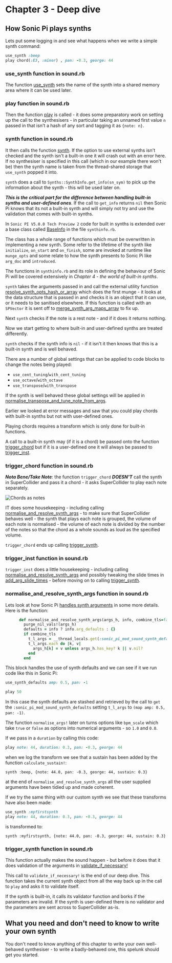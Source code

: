 # Chapter 3 - Deep dive

## How Sonic Pi plays synths

Lets put some logging in and see what happens when we write a simple synth command:

```ruby
use_synth :beep
play chord(:E3, :minor) , pan: -0.3, george: 44
```

### use_synth function in sound.rb

The function [use_synth](https://github.com/sonic-pi-net/sonic-pi/blob/710107fe22c5977b9fa5e83b71e30f847610e240/app/server/ruby/lib/sonicpi/lang/sound.rb#L867) sets the name of the synth into a shared memory area where it can be used later.

### play function in sound.rb

Then the function [play](https://github.com/sonic-pi-net/sonic-pi/blob/710107fe22c5977b9fa5e83b71e30f847610e240/app/server/ruby/lib/sonicpi/lang/sound.rb#L1190) is called - it does some preparatory work on setting up the call to the synthesisers - in particular taking an unnamed first value `n` passed in that isn't a hash of any sort and tagging it as `{note: n}`.

### synth function in sound.rb

It then calls the function [synth](https://github.com/sonic-pi-net/sonic-pi/blob/710107fe22c5977b9fa5e83b71e30f847610e240/app/server/ruby/lib/sonicpi/lang/sound.rb#L1064). If the option to use external synths isn't checked and the synth isn't a built-in one it will crash out with an error here. If no synthesiser is specified in this call (which in our example there won't be) then the synth name is taken from the thread-shared storage that `use_synth` popped it into.

`synth` does a call to `Synths::SynthInfo.get_info(sn_sym)` to pick up the information about the synth - this will be used later on.

***This is the critical part for the difference between handling built-in synths and user-defined ones***. If the call to `get_info` returns `nil` then Sonic Pi knows that its not a built-in synth and will simply not try and use the validation that comes with built-in synths.

In `Sonic PI V5.0.0 Tech Preview 2` code for built in synths is extended over a base class called [BaseInfo](https://github.com/sonic-pi-net/sonic-pi/blob/710107fe22c5977b9fa5e83b71e30f847610e240/app/server/ruby/lib/sonicpi/synths/synthinfo.rb#L16) in the file `synthinfo.rb`.

The class has a whole range of functions which must be overwritten in implementing a new synth. Some refer to the lifetime of the synth like `initialize`, `on_start` and `on_finish`, some are invoked at runtime like `munge_opts` and some relate to how the synth presents to Sonic Pi like `arg_doc` and `introduced`.

The functions in `synthinfo.rb` and its role in defining the behaviour of Sonic Pi will be covered extensively in *Chapter 4 - the world of built-in synths*.

`synth` takes the arguments passed in and call the external utility function [resolve_synth_opts_hash_or_array](https://github.com/sonic-pi-net/sonic-pi/blob/710107fe22c5977b9fa5e83b71e30f847610e240/app/server/ruby/lib/sonicpi/util.rb#L347) which does the first munge - it looks at the data structure that is passed in and checks it is an object that it can use, or it needs to be sanitised elsewhere. If this function is called with an `SPVector` it is sent off to [merge_synth_arg_maps_array](https://github.com/sonic-pi-net/sonic-pi/blob/710107fe22c5977b9fa5e83b71e30f847610e240/app/server/ruby/lib/sonicpi/util.rb#L418) to fix up.

Next `synth` checks if the note is a rest note - and if it does it returns nothing.

 Now we start getting to where built-in and user-defined synths are treated differently.

 `synth` checks if the synth info is `nil` - if it isn't it then knows that this is a built-in synth and is well behaved.

 There are a number of global settings that can be applied to code blocks to change the notes being played:

 * `use_cent_tuning`/`with_cent_tuning`
 * `use_octave`/`with_octave`
 * `use_transpose`/`with_transpose`

If the synth is well behaved these global settings will be applied in [normalise_transpose_and_tune_note_from_args](https://github.com/sonic-pi-net/sonic-pi/blob/710107fe22c5977b9fa5e83b71e30f847610e240/app/server/ruby/lib/sonicpi/util.rb#L4052).

Earlier we looked at error messages and saw that you could play chords with built-in synths but not with user-defined ones.

Playing chords requires a transform which is only done for built-in functions.

A call to a built-in synth may (if it is a chord) be passed onto the function [trigger_chord](https://github.com/sonic-pi-net/sonic-pi/blob/710107fe22c5977b9fa5e83b71e30f847610e240/app/server/ruby/lib/sonicpi/lang/sound.rb#L3475) but if it is a user-defined one it will always be passed to [trigger_inst](https://github.com/sonic-pi-net/sonic-pi/blob/710107fe22c5977b9fa5e83b71e30f847610e240/app/server/ruby/lib/sonicpi/lang/sound.rb#L3452).

### trigger_chord function in sound.rb

***Nota Bene/Take Note***: the function `trigger_chord` ***DOESN'T*** call the synth in SuperCollider and pass it a chord - it asks SuperCollider to play each note separately.

![Chords as notes](../images/uml/play_chord.png)

IT does some housekeeping - including calling [normalise_and_resolve_synth_args](https://github.com/sonic-pi-net/sonic-pi/blob/710107fe22c5977b9fa5e83b71e30f847610e240/app/server/ruby/lib/sonicpi/lang/sound.rb#L3753) - to make sure that SuperCollider behaves well - the synth that plays each note is grouped, the volume of each note is normalised - the volume of each note is divided by the number of the notes so that the chord as a whole sounds as loud as the specified volume.

`trigger_chord` ends up calling [trigger_synth](https://github.com/sonic-pi-net/sonic-pi/blob/710107fe22c5977b9fa5e83b71e30f847610e240/app/server/ruby/lib/sonicpi/lang/sound.rb#L3525).

### trigger_inst function in sound.rb

`trigger_inst` does a little housekeeping - including calling [normalise_and_resolve_synth_args](https://github.com/sonic-pi-net/sonic-pi/blob/710107fe22c5977b9fa5e83b71e30f847610e240/app/server/ruby/lib/sonicpi/lang/sound.rb#L3753) and possibly tweaking the slide times in [add_arg_slide_times](https://github.com/sonic-pi-net/sonic-pi/blob/710107fe22c5977b9fa5e83b71e30f847610e240/app/server/ruby/lib/sonicpi/lang/sound.rb#L4032) - before moving on to calling  [trigger_synth](https://github.com/sonic-pi-net/sonic-pi/blob/710107fe22c5977b9fa5e83b71e30f847610e240/app/server/ruby/lib/sonicpi/lang/sound.rb#L3525).


### normalise_and_resolve_synth_args function in sound.rb

Lets look at how Sonic Pi [handles synth arguments](https://github.com/sonic-pi-net/sonic-pi/blob/710107fe22c5977b9fa5e83b71e30f847610e240/app/server/ruby/lib/sonicpi/lang/sound.rb#L3753) in some more details. Here is the function:

```ruby
      def normalise_and_resolve_synth_args(args_h, info, combine_tls=false)
        purge_nil_vals!(args_h)
        defaults = info ? info.arg_defaults : {}
        if combine_tls
          t_l_args = __thread_locals.get(:sonic_pi_mod_sound_synth_defaults) || {}
          t_l_args.each do |k, v|
            args_h[k] = v unless args_h.has_key? k || v.nil?
          end
        end
```

This block handles the use of synth defaults and we can see if it we run code like this in Sonic Pi:

```ruby
use_synth_defaults amp: 0.5, pan: -1

play 50
```

In this case the synth defaults are stashed and retrieved by the call to `get` the `:sonic_pi_mod_sound_synth_defaults` setting `t_l_args` to `(map amp: 0.5, pan: -1)`.

The function `normalise_args!` later on turns options like `bpm_scale` which take `true` or `false` as options into numerical arguments - so `1.0` and `0.0`.

If we pass in a `duration` by calling this code:

```ruby
play note: 44, duration: 0.3, pan: -0.3, george: 44
```

when we log the transform we see that a sustain has been added by the function `calculate_sustain!`:

```
synth :beep, {note: 44.0, pan: -0.3, george: 44, sustain: 0.3}
```

at the end of `normalise_and_resolve_synth_args` all the user supplied arguments have been tidied up and made coherent.

If we try the same thing with our custom synth we see that these transforms have also been made:

```ruby
use_synth :myfirstsynth
play note: 44, duration: 0.3, pan: -0.3, george: 44
```

is transformed to:

```
synth :myfirstsynth, {note: 44.0, pan: -0.3, george: 44, sustain: 0.3}
```

### trigger_synth function in sound.rb

This function actually makes the sound happen - but before it does that it does validation of the arguments in [validate_if_necessary!](https://github.com/sonic-pi-net/sonic-pi/blob/710107fe22c5977b9fa5e83b71e30f847610e240/app/server/ruby/lib/sonicpi/lang/sound.rb#L3908)

This call to `validate_if_necessary!` is the end of our deep dive. This function takes the current synth object from all the way back up in the call to `play` and asks it to validate itself.

If the synth is built-in, it calls its validator function and borks if the parameters are invalid. If the synth is user-defined there is no validator and the parameters are sent across to SuperCollider as-is.

## What you need and don't need to know to write your own synth

You don't need to know anything of this chapter to write your own well-behaved synthesiser - to write a badly-behaved one, this spelunk should get you started.

